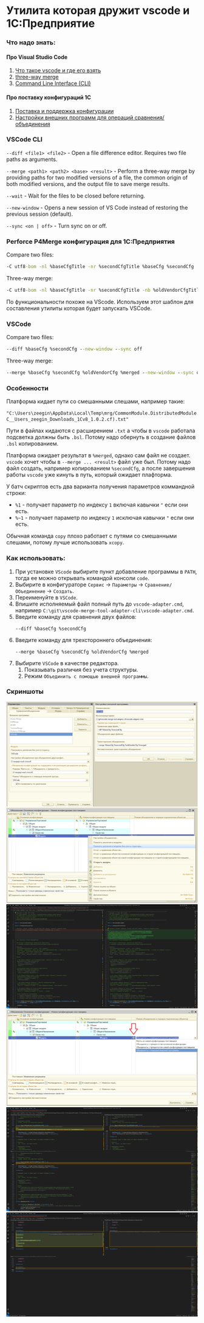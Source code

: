 # Утилита которая дружит vscode и 1С:Предприятие

### Что надо знать:

#### Про Visual Studio Code
1. [Что такое vscode и где его взять](https://code.visualstudio.com/)
2. [three-way merge](https://code.visualstudio.com/updates/v1_70#_command-line-option-merge)
3. [Command Line Interface (CLI)](https://code.visualstudio.com/docs/editor/command-line)

#### Про поставку конфигураций 1С
1. [Поставка и поддержка конфигурации](https://its.1c.ru/db/v8323doc#bookmark:dev:TI000001137)
2. [Настройки внешних программ для операций сравнения/объединения](https://its.1c.ru/db/v8323doc#bookmark:dev:TI000001471)


### VSCode CLI

`--diff <file1> <file2>` - Open a file difference editor. Requires two file paths as arguments.

`--merge <path1> <path2> <base> <result>` - Perform a three-way merge by providing paths for two modified versions of a file, the common origin of both modified versions, and the output file to save merge results.

`--wait` - Wait for the files to be closed before returning.

`--new-window` - Opens a new session of VS Code instead of restoring the previous session (default).

`--sync <on | off>` - Turn sync on or off.

### Perforce P4Merge конфигурация для 1С:Предприятия

Compare two files:
```cmd
-C utf8-bom -nl %baseCfgTitle -nr %secondCfgTitle %baseCfg %secondCfg
```

Three-way merge:
```cmd
-C utf8-bom -nl %baseCfgTitle -nr %secondCfgTitle -nb %oldVendorCfgTitle %oldVendorCfg %baseCfg %secondCfg %merged
```

По функциональности похоже на VScode. Используем этот шаблон для составления утилиты которая будет запускать VSCode.


### VSCode

Compare two files:
```cmd
--diff %baseCfg %secondCfg --new-window --sync off
```

Three-way merge:
```cmd
--merge %baseCfg %secondCfg %oldVendorCfg %merged --new-window --sync off --wait
```


### Особенности

Платформа кидает пути со смешанными слешами, например такие:
```
"C:\Users\zeegin\AppData\Local\Temp\mrg/CommonModule.DistributedModule.Module(File C__Users_zeegin_Downloads_1Cv8_1.0.2.cf).txt"
```

Пути в файлах кидаются с расширением `.txt` а чтобы в `vscode` работала подсветка должны быть `.bsl`.
Потому надо обернуть в создание файлов `.bsl` копированием.

Платформа ожидает результат в `%merged`, однако сам файл не создает. `vscode` хочет чтобы в `--merge ... <result>` файл уже был.
Потому надо файл создать, например копированием `%secondCfg`, а после завершения работы `vscode` уже кинуть в путь, который ожидает плафторма.

У батч скриптов есть два варианта получения параметров коммандной строки:
- `%1` - получает параметр по индексу `1` включая кавычки `"` если они есть.
- `%~1` - получает параметр по индексу `1` исключая кавычки `"` если они есть.

Обычная команда `copy` плохо работает с путями со смешанными слешами, потому лучше использовать `xcopy`.

### Как использовать:
1. При установке `VScode` выбирите пункт добавление программы в `PATH`, тогда ее можно открывать командой консоли `code`.
2. Выбирите в конфигураторе `Сервис` -> `Параметры` -> `Сравнение/Объединение` -> `Создать`.
3. Переименуйте в `VSCode`.
4. Впишите исполняемый файл полный путь до `vscode-adapter.cmd`, например `C:\git\vscode-merge-tool-adapter-cli\vscode-adapter.cmd`.
5. Введите команду для сравнения двух файлов:
    ```
   --diff %baseCfg %secondCfg
    ```
7. Введите команду для трехстороннего объединения:
   ```
   --merge %baseCfg %secondCfg %oldVendorCfg %merged
   ```
9. Выбирите `VSCode` в качестве редактора.
   1. Показывать различия без учета структуры.
   2. Режим `Объединить с помощью внешней программы`.

### Скриншоты

![](assets/1.png)
![](assets/2.png)
![](assets/3.png)
![](assets/4.png)
![](assets/5.png)
![](assets/6.png)

